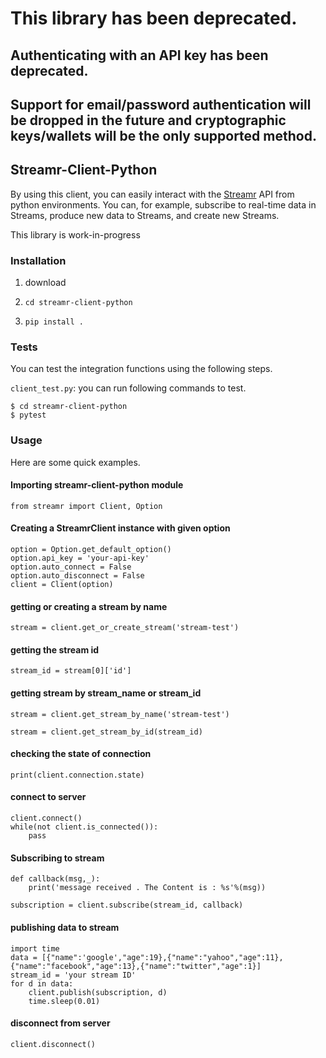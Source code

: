 # This library has been deprecated. 

## Authenticating with an API key has been deprecated. 

## Support for email/password authentication will be dropped in the future and cryptographic keys/wallets will be the only supported method.

## Streamr-Client-Python

By using this client, you can easily interact with the [Streamr](http://www.streamr.com) API from python environments. You can, for example, subscribe to real-time data in Streams, produce new data to Streams, and create new Streams.

This library is work-in-progress


### Installation

1. download

2. `cd streamr-client-python`

3. `pip install .` 

### Tests
You can test the integration functions using the following steps.

`client_test.py`:  you can run following commands to test.

```
$ cd streamr-client-python
$ pytest
```

### Usage

Here are some quick examples.

#### Importing streamr-client-python module

```
from streamr import Client, Option
```

#### Creating a StreamrClient instance with given option

```
option = Option.get_default_option()
option.api_key = 'your-api-key'
option.auto_connect = False
option.auto_disconnect = False
client = Client(option)
```
#### getting or creating a stream by name

```
stream = client.get_or_create_stream('stream-test')

```

#### getting the stream id

```
stream_id = stream[0]['id']

```

#### getting stream by stream_name or stream_id

```
stream = client.get_stream_by_name('stream-test')
```
```
stream = client.get_stream_by_id(stream_id)
``` 

#### checking the state of connection

```
print(client.connection.state)
```

#### connect to server

```
client.connect()
while(not client.is_connected()):
    pass
```

#### Subscribing to stream
```
def callback(msg,_):
	print('message received . The Content is : %s'%(msg))

subscription = client.subscribe(stream_id, callback)
```


#### publishing data to stream

```
import time
data = [{"name":'google',"age":19},{"name":"yahoo","age":11},{"name":"facebook","age":13},{"name":"twitter","age":1}]
stream_id = 'your stream ID'
for d in data:
    client.publish(subscription, d)
    time.sleep(0.01)
```

#### disconnect from server

```
client.disconnect()
```
